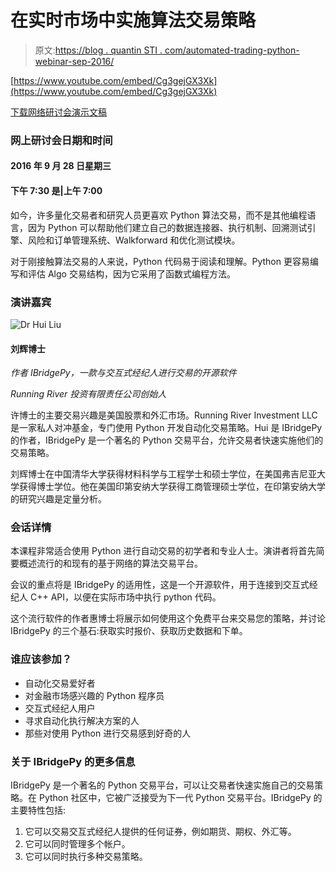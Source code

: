 # 在实时市场中实施算法交易策略

> 原文:[https://blog . quantin STI . com/automated-trading-python-webinar-sep-2016/](https://blog.quantinsti.com/automated-trading-python-webinar-sep-2016/)

[https://www.youtube.com/embed/Cg3gejGX3Xk](https://www.youtube.com/embed/Cg3gejGX3Xk)

[下载网络研讨会演示文稿](http://www.slideshare.net/QuantInsti/trading-with-interactive-brokers-using-python-by-dr-hui-liu-28-september-2016)

### **网上研讨会日期和时间**

#### 2016 年 9 月 28 日星期三

#### 下午 7:30 是|上午 7:00

如今，许多量化交易者和研究人员更喜欢 Python 算法交易，而不是其他编程语言，因为 Python 可以帮助他们建立自己的数据连接器、执行机制、回溯测试引擎、风险和订单管理系统、Walkforward 和优化测试模块。

对于刚接触算法交易的人来说，Python 代码易于阅读和理解。Python 更容易编写和评估 Algo 交易结构，因为它采用了函数式编程方法。

### **演讲嘉宾**

![Dr Hui Liu](../Images/74734de788813637c2809fa9e185241d.png)

#### 刘辉博士

*作者 IBridgePy，一款与交互式经纪人进行交易的开源软件*

*Running River 投资有限责任公司创始人*

许博士的主要交易兴趣是美国股票和外汇市场。Running River Investment LLC 是一家私人对冲基金，专门使用 Python 开发自动化交易策略。Hui 是 IBridgePy 的作者，IBridgePy 是一个著名的 Python 交易平台，允许交易者快速实施他们的交易策略。

刘辉博士在中国清华大学获得材料科学与工程学士和硕士学位，在美国弗吉尼亚大学获得博士学位。他在美国印第安纳大学获得工商管理硕士学位，在印第安纳大学的研究兴趣是定量分析。

### **会话详情**

本课程非常适合使用 Python 进行自动交易的初学者和专业人士。演讲者将首先简要概述流行的和现有的基于网络的算法交易平台。

会议的重点将是 IBridgePy 的适用性，这是一个开源软件，用于连接到交互式经纪人 C++ API，以便在实际市场中执行 python 代码。

这个流行软件的作者惠博士将展示如何使用这个免费平台来交易您的策略，并讨论 IBridgePy 的三个基石:获取实时报价、获取历史数据和下单。

### 谁应该参加？

*   自动化交易爱好者
*   对金融市场感兴趣的 Python 程序员
*   交互式经纪人用户
*   寻求自动化执行解决方案的人
*   那些对使用 Python 进行交易感到好奇的人

### **关于 IBridgePy 的更多信息**

IBridgePy 是一个著名的 Python 交易平台，可以让交易者快速实施自己的交易策略。在 Python 社区中，它被广泛接受为下一代 Python 交易平台。IBridgePy 的主要特性包括:

1.  它可以交易交互式经纪人提供的任何证券，例如期货、期权、外汇等。
2.  它可以同时管理多个帐户。
3.  它可以同时执行多种交易策略。